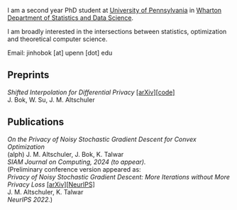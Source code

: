 I am a second year PhD student at [University of Pennsylvania](https://www.upenn.edu/) in [Wharton Department of Statistics and Data Science](https://statistics.wharton.upenn.edu/).

I am broadly interested in the intersections between statistics, optimization and theoretical computer science.

Email: jinhobok \[at\] upenn \[dot\] edu

## Preprints
_Shifted Interpolation for Differential Privacy_ [[arXiv]](https://arxiv.org/abs/2403.00278)[[code]](https://github.com/jinhobok/shifted_interpolation_dp)\
J. Bok, W. Su, J. M. Altschuler

## Publications
_On the Privacy of Noisy Stochastic Gradient Descent for Convex Optimization_\
(alph) J. M. Altschuler, J. Bok, K. Talwar\
_SIAM Journal on Computing, 2024 (to appear)._\
(Preliminary conference version appeared as:\
_Privacy of Noisy Stochastic Gradient Descent: More Iterations without More Privacy Loss_
[[arXiv]](https://arxiv.org/abs/2205.13710)[[NeurIPS]](https://proceedings.neurips.cc/paper_files/paper/2022/hash/18561617ca0b4ffa293166b3186e04b0-Abstract-Conference.html)\
J. M. Altschuler, K. Talwar\
_NeurIPS 2022._)
